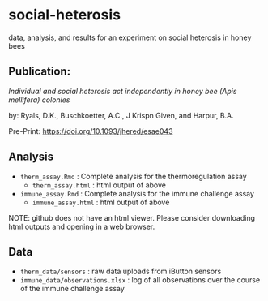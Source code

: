 # social-heterosis
data, analysis, and results for an experiment on social heterosis in honey bees


## Publication: 

_Individual and social heterosis act independently in honey bee (Apis mellifera) colonies_

by: Ryals, D.K., Buschkoetter, A.C., J Krispn Given, and Harpur, B.A.


Pre-Print: https://doi.org/10.1093/jhered/esae043

## Analysis 

- `therm_assay.Rmd` : Complete analysis for the thermoregulation assay
    - `therm_assay.html` : html output of above
- `immune_assay.Rmd` : Complete analysis for the immune challenge assay
    - `immune_assay.html` : html output of above
    
NOTE: github does not have an html viewer. Please consider downloading html outputs and opening in a web browser. 

## Data

- `therm_data/sensors` : raw data uploads from iButton sensors
- `immune_data/observations.xlsx` : log of all observations over the course of the immune challenge assay

